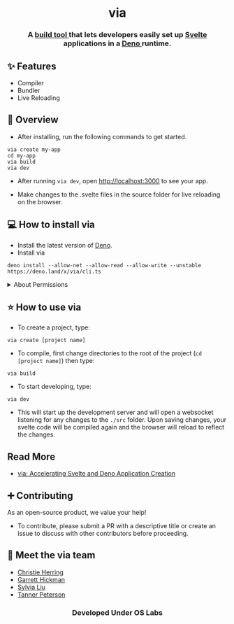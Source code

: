 <h1 align="center">via</h1> 
<h3 align="center">A <a href="https://via.land/"> build tool </a> that lets developers easily set up <a href='https://github.com/sveltejs/svelte'> Svelte </a> applications in a <a href='https://github.com/denoland/deno'> Deno </a> runtime.</h3>


## ✨ Features 


<ul>
  <li>Compiler</li>
  <li>Bundler</li>
  <li>Live Reloading</li>
</ul>

## 💫  Overview
- After installing, run the following commands to get started.

```
via create my-app
cd my-app
via build
via dev
```
- After running <code>via dev</code>, open <a href=http://localhost:3000>http://localhost:3000</a> to see your app.</p>
- Make changes to the .svelte files in the source folder for live reloading on the browser.</p>

## 💻 How to install via

- Install the latest version of <a href="https://deno.land/#installation"> Deno</a>.
- Install via 

```
deno install --allow-net --allow-read --allow-write --unstable https://deno.land/x/via/cli.ts
```
<details><summary>About Permissions</summary>
<ul>
  <li>--allow-net: Required for the dev server. </li>
  <li> --allow-read: Allows via to compile svelte files.</li>
  <li> --allow-write: Allows via to write to files it creates during the <code>via build</code> process</li>
  <li> --unstable: Allows the use of Deno's standard modules which might not be stable yet.</li>
</ul>
Read more about <a href="https://deno.land/manual@v1.16.2/getting_started/permissions">permissions</a> or <a href="https://deno.land/manual/runtime/stability">stability</a> here
</details>

## ⭐ How to use via

- To create a project, type: 

```
via create [project name]
```
- To compile, first change directories to the root of the project (<code>cd [project name]</code>) then type:

```
via build
```

- To start developing, type: 

```
via dev
```

- This will start up the development server and will open a websocket listening for any changes to the <code>./src</code> folder. Upon saving changes, your svelte code will be compiled again and the browser will reload to reflect the changes.

## Read More
- <a href='https://medium.com/codex/via-accelerating-svelte-and-deno-application-generation-3371c395461a'>via: Accelerating Svelte and Deno Application Creation </a>

## ➕ Contributing
As an open-source product, we value your help! 
- To contribute, please submit a PR with a descriptive title or create an issue to discuss with other contributors before proceeding. 

## 👋 Meet the via team
- <a href='https://github.com/clherring'>Christie Herring</a>
- <a href='https://github.com/grhhhh'>Garrett Hickman</a>
- <a href='https://github.com/liusylvia'>Sylvia Liu</a>
- <a href='https://github.com/tanpeterson'>Tanner Peterson</a>

<h3 align='center'>Developed Under OS Labs</h3>
